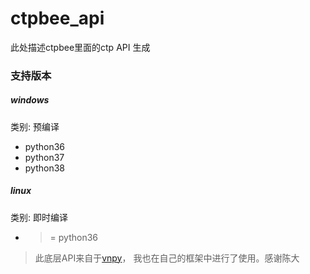 # ctpbee_api
此处描述ctpbee里面的ctp API 生成

###  支持版本
##### windows
类别: 预编译
- python36
- python37
- python38

##### linux
类别: 即时编译
- >= python36 


> 此底层API来自于[vnpy](https://github.com/vnpy/vnpy)， 我也在自己的框架中进行了使用。感谢陈大 
